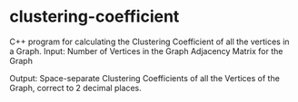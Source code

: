 # clustering-coefficient
C++ program for calculating the Clustering Coefficient of all the vertices in a Graph.
Input: 
Number of Vertices in the Graph
Adjacency Matrix for the Graph

Output: 
Space-separate Clustering Coefficients of all the Vertices of the Graph, correct to 2 decimal places.
